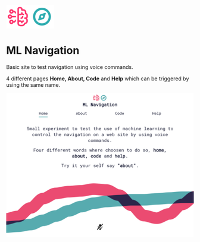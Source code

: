![app logo](https://github.com/nardove/ml-navigation/blob/master/src/assets/logo.svg?raw=true)

# ML Navigation

Basic site to test navigation using voice commands.

4 different pages **Home, About, Code** and **Help** which can be triggered by using the same name.

![screenshot](https://github.com/nardove/ml-navigation/blob/master/src/assets/screenshot.png?raw=true)
